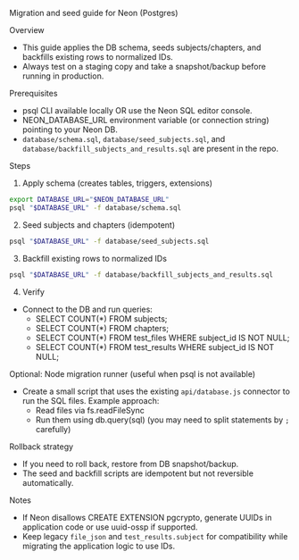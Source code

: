 Migration and seed guide for Neon (Postgres)

Overview
- This guide applies the DB schema, seeds subjects/chapters, and backfills existing rows to normalized IDs.
- Always test on a staging copy and take a snapshot/backup before running in production.

Prerequisites
- psql CLI available locally OR use the Neon SQL editor console.
- NEON_DATABASE_URL environment variable (or connection string) pointing to your Neon DB.
- `database/schema.sql`, `database/seed_subjects.sql`, and `database/backfill_subjects_and_results.sql` are present in the repo.

Steps
1) Apply schema (creates tables, triggers, extensions)

```bash
export DATABASE_URL="$NEON_DATABASE_URL"
psql "$DATABASE_URL" -f database/schema.sql
```

2) Seed subjects and chapters (idempotent)

```bash
psql "$DATABASE_URL" -f database/seed_subjects.sql
```

3) Backfill existing rows to normalized IDs

```bash
psql "$DATABASE_URL" -f database/backfill_subjects_and_results.sql
```

4) Verify
- Connect to the DB and run queries:
  - SELECT COUNT(*) FROM subjects;
  - SELECT COUNT(*) FROM chapters;
  - SELECT COUNT(*) FROM test_files WHERE subject_id IS NOT NULL;
  - SELECT COUNT(*) FROM test_results WHERE subject_id IS NOT NULL;

Optional: Node migration runner (useful when psql is not available)
- Create a small script that uses the existing `api/database.js` connector to run the SQL files. Example approach:
  - Read files via fs.readFileSync
  - Run them using db.query(sql) (you may need to split statements by `;` carefully)

Rollback strategy
- If you need to roll back, restore from DB snapshot/backup.
- The seed and backfill scripts are idempotent but not reversible automatically.

Notes
- If Neon disallows CREATE EXTENSION pgcrypto, generate UUIDs in application code or use uuid-ossp if supported.
- Keep legacy `file_json` and `test_results.subject` for compatibility while migrating the application logic to use IDs.
